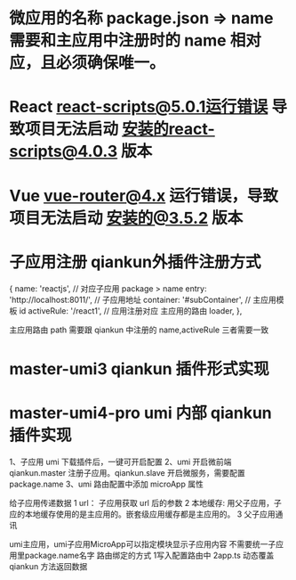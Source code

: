 # 微应用的名称 package.json => name 需要和主应用中注册时的 name 相对应，且必须确保唯一。

<!-- qiankuun  -->

# React react-scripts@5.0.1运行错误 导致项目无法启动 安装的react-scripts@4.0.3 版本

# Vue vue-router@4.x 运行错误，导致项目无法启动 安装的@3.5.2 版本

# 子应用注册 qiankun外插件注册方式
{
  name: 'reactjs', // 对应子应用 package > name
  entry: 'http://localhost:8011/', // 子应用地址
  container: '#subContainer', // 主应用模板 id
  activeRule: '/react1', // 应用注册对应 主应用的路由
  loader,
},

主应用路由 path 需要跟 qiankun 中注册的 name,activeRule 三者需要一致

# master-umi3 qiankun 插件形式实现

# master-umi4-pro umi 内部 qiankun 插件实现

1、子应用 umi 下载插件后，一键可开启配置
2、umi 开启微前端 qiankun.master 注册子应用。qiankun.slave 开启微服务，需要配置 package.name
3、umi 路由配置中添加 microApp 属性

给子应用传递数据
1 url： 子应用获取 url 后的参数
2 本地缓存: 用父子应用，子应的本地缓存使用的是主应用的。嵌套级应用缓存都是主应用的。
3 父子应用通讯


umi主应用，umi子应用MicroApp可以指定模块显示子应用内容
不需要统一子应用里package.name名字
路由绑定的方式 1写入配置路由中 2app.ts 动态覆盖qiankun 方法返回数据